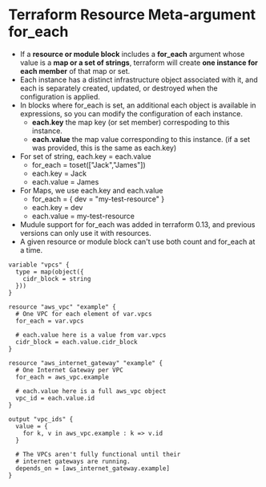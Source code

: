 # Terraform Resource Meta-argument for_each
- If a **resource or module block** includes a **for_each** argument whose value is a **map or a set of strings**, terraform will create **one instance for each member** of that map or set.
- Each instance has a distinct infrastructure object associated with it, and each is separately created, updated, or destroyed when the configuration is applied.
- In blocks where for_each is set, an additional each object is available in expressions, so you can modify the configuration of each instance.
  - **each.key** the map key (or set member) correspoding to this instance.
  - **each.value** the map value corresponding to this instance. (if a set was provided, this is the same as each.key)
- For set of string, each.key = each.value
  - for_each = toset(["Jack","James"])
  - each.key = Jack
  - each.value = James
- For Maps, we use each.key and each.value
  - for_each = {
      dev = "my-test-resource"
  }
  - each.key = dev
  - each.value = my-test-resource
- Mudule support for for_each was added in terraform 0.13, and previous versions can only use it with resources.
- A given resource or module block can't use both count and for_each at a time.
```
variable "vpcs" {
  type = map(object({
    cidr_block = string
  }))
}

resource "aws_vpc" "example" {
  # One VPC for each element of var.vpcs
  for_each = var.vpcs

  # each.value here is a value from var.vpcs
  cidr_block = each.value.cidr_block
}

resource "aws_internet_gateway" "example" {
  # One Internet Gateway per VPC
  for_each = aws_vpc.example

  # each.value here is a full aws_vpc object
  vpc_id = each.value.id
}

output "vpc_ids" {
  value = {
    for k, v in aws_vpc.example : k => v.id
  }

  # The VPCs aren't fully functional until their
  # internet gateways are running.
  depends_on = [aws_internet_gateway.example]
}
```